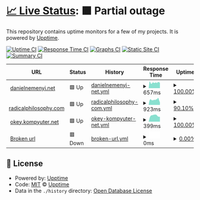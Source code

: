 # [📈 Live Status](https://upptime.github.io/upptime): <!--live status--> **🟧 Partial outage**

This repository contains uptime monitors for a few of my projects. It is powered by [Upptime](https://github.com/upptime/upptime).

[![Uptime CI](https://github.com/danielnemenyi/upptime/workflows/Uptime%20CI/badge.svg)](https://github.com/danielnemenyi/upptime/actions?query=workflow%3A%22Uptime+CI%22)
[![Response Time CI](https://github.com/danielnemenyi/upptime/workflows/Response%20Time%20CI/badge.svg)](https://github.com/danielnemenyi/upptime/actions?query=workflow%3A%22Response+Time+CI%22)
[![Graphs CI](https://github.com/danielnemenyi/upptime/workflows/Graphs%20CI/badge.svg)](https://github.com/danielnemenyi/upptime/actions?query=workflow%3A%22Graphs+CI%22)
[![Static Site CI](https://github.com/danielnemenyi/upptime/workflows/Static%20Site%20CI/badge.svg)](https://github.com/danielnemenyi/upptime/actions?query=workflow%3A%22Static+Site+CI%22)
[![Summary CI](https://github.com/danielnemenyi/upptime/workflows/Summary%20CI/badge.svg)](https://github.com/danielnemenyi/upptime/actions?query=workflow%3A%22Summary+CI%22)

<!--start: status pages-->
<!-- This summary is generated by Upptime (https://github.com/upptime/upptime) -->
<!-- Do not edit this manually, your changes will be overwritten -->
<!-- prettier-ignore -->
| URL | Status | History | Response Time | Uptime |
| --- | ------ | ------- | ------------- | ------ |
| <img alt="" src="https://favicons.githubusercontent.com/danielnemenyi.net" height="13"> [danielnemenyi.net](https://danielnemenyi.net) | 🟩 Up | [danielnemenyi-net.yml](https://github.com/danielnemenyi/upptime/commits/HEAD/history/danielnemenyi-net.yml) | <details><summary><img alt="Response time graph" src="./graphs/danielnemenyi-net/response-time-week.png" height="20"> 657ms</summary><br><a href="https://danielnemenyi.github.io/upptime/history/danielnemenyi-net"><img alt="Response time 657" src="https://img.shields.io/endpoint?url=https%3A%2F%2Fraw.githubusercontent.com%2Fdanielnemenyi%2Fupptime%2FHEAD%2Fapi%2Fdanielnemenyi-net%2Fresponse-time.json"></a><br><a href="https://danielnemenyi.github.io/upptime/history/danielnemenyi-net"><img alt="24-hour response time 641" src="https://img.shields.io/endpoint?url=https%3A%2F%2Fraw.githubusercontent.com%2Fdanielnemenyi%2Fupptime%2FHEAD%2Fapi%2Fdanielnemenyi-net%2Fresponse-time-day.json"></a><br><a href="https://danielnemenyi.github.io/upptime/history/danielnemenyi-net"><img alt="7-day response time 657" src="https://img.shields.io/endpoint?url=https%3A%2F%2Fraw.githubusercontent.com%2Fdanielnemenyi%2Fupptime%2FHEAD%2Fapi%2Fdanielnemenyi-net%2Fresponse-time-week.json"></a><br><a href="https://danielnemenyi.github.io/upptime/history/danielnemenyi-net"><img alt="30-day response time 657" src="https://img.shields.io/endpoint?url=https%3A%2F%2Fraw.githubusercontent.com%2Fdanielnemenyi%2Fupptime%2FHEAD%2Fapi%2Fdanielnemenyi-net%2Fresponse-time-month.json"></a><br><a href="https://danielnemenyi.github.io/upptime/history/danielnemenyi-net"><img alt="1-year response time 657" src="https://img.shields.io/endpoint?url=https%3A%2F%2Fraw.githubusercontent.com%2Fdanielnemenyi%2Fupptime%2FHEAD%2Fapi%2Fdanielnemenyi-net%2Fresponse-time-year.json"></a></details> | <details><summary><a href="https://danielnemenyi.github.io/upptime/history/danielnemenyi-net">100.00%</a></summary><a href="https://danielnemenyi.github.io/upptime/history/danielnemenyi-net"><img alt="All-time uptime 100.00%" src="https://img.shields.io/endpoint?url=https%3A%2F%2Fraw.githubusercontent.com%2Fdanielnemenyi%2Fupptime%2FHEAD%2Fapi%2Fdanielnemenyi-net%2Fuptime.json"></a><br><a href="https://danielnemenyi.github.io/upptime/history/danielnemenyi-net"><img alt="24-hour uptime 100.00%" src="https://img.shields.io/endpoint?url=https%3A%2F%2Fraw.githubusercontent.com%2Fdanielnemenyi%2Fupptime%2FHEAD%2Fapi%2Fdanielnemenyi-net%2Fuptime-day.json"></a><br><a href="https://danielnemenyi.github.io/upptime/history/danielnemenyi-net"><img alt="7-day uptime 100.00%" src="https://img.shields.io/endpoint?url=https%3A%2F%2Fraw.githubusercontent.com%2Fdanielnemenyi%2Fupptime%2FHEAD%2Fapi%2Fdanielnemenyi-net%2Fuptime-week.json"></a><br><a href="https://danielnemenyi.github.io/upptime/history/danielnemenyi-net"><img alt="30-day uptime 100.00%" src="https://img.shields.io/endpoint?url=https%3A%2F%2Fraw.githubusercontent.com%2Fdanielnemenyi%2Fupptime%2FHEAD%2Fapi%2Fdanielnemenyi-net%2Fuptime-month.json"></a><br><a href="https://danielnemenyi.github.io/upptime/history/danielnemenyi-net"><img alt="1-year uptime 100.00%" src="https://img.shields.io/endpoint?url=https%3A%2F%2Fraw.githubusercontent.com%2Fdanielnemenyi%2Fupptime%2FHEAD%2Fapi%2Fdanielnemenyi-net%2Fuptime-year.json"></a></details>
| <img alt="" src="https://favicons.githubusercontent.com/www.radicalphilosophy.com" height="13"> [radicalphilosophy.com](https://www.radicalphilosophy.com) | 🟩 Up | [radicalphilosophy-com.yml](https://github.com/danielnemenyi/upptime/commits/HEAD/history/radicalphilosophy-com.yml) | <details><summary><img alt="Response time graph" src="./graphs/radicalphilosophy-com/response-time-week.png" height="20"> 923ms</summary><br><a href="https://danielnemenyi.github.io/upptime/history/radicalphilosophy-com"><img alt="Response time 923" src="https://img.shields.io/endpoint?url=https%3A%2F%2Fraw.githubusercontent.com%2Fdanielnemenyi%2Fupptime%2FHEAD%2Fapi%2Fradicalphilosophy-com%2Fresponse-time.json"></a><br><a href="https://danielnemenyi.github.io/upptime/history/radicalphilosophy-com"><img alt="24-hour response time 732" src="https://img.shields.io/endpoint?url=https%3A%2F%2Fraw.githubusercontent.com%2Fdanielnemenyi%2Fupptime%2FHEAD%2Fapi%2Fradicalphilosophy-com%2Fresponse-time-day.json"></a><br><a href="https://danielnemenyi.github.io/upptime/history/radicalphilosophy-com"><img alt="7-day response time 923" src="https://img.shields.io/endpoint?url=https%3A%2F%2Fraw.githubusercontent.com%2Fdanielnemenyi%2Fupptime%2FHEAD%2Fapi%2Fradicalphilosophy-com%2Fresponse-time-week.json"></a><br><a href="https://danielnemenyi.github.io/upptime/history/radicalphilosophy-com"><img alt="30-day response time 923" src="https://img.shields.io/endpoint?url=https%3A%2F%2Fraw.githubusercontent.com%2Fdanielnemenyi%2Fupptime%2FHEAD%2Fapi%2Fradicalphilosophy-com%2Fresponse-time-month.json"></a><br><a href="https://danielnemenyi.github.io/upptime/history/radicalphilosophy-com"><img alt="1-year response time 923" src="https://img.shields.io/endpoint?url=https%3A%2F%2Fraw.githubusercontent.com%2Fdanielnemenyi%2Fupptime%2FHEAD%2Fapi%2Fradicalphilosophy-com%2Fresponse-time-year.json"></a></details> | <details><summary><a href="https://danielnemenyi.github.io/upptime/history/radicalphilosophy-com">90.10%</a></summary><a href="https://danielnemenyi.github.io/upptime/history/radicalphilosophy-com"><img alt="All-time uptime 90.10%" src="https://img.shields.io/endpoint?url=https%3A%2F%2Fraw.githubusercontent.com%2Fdanielnemenyi%2Fupptime%2FHEAD%2Fapi%2Fradicalphilosophy-com%2Fuptime.json"></a><br><a href="https://danielnemenyi.github.io/upptime/history/radicalphilosophy-com"><img alt="24-hour uptime 62.81%" src="https://img.shields.io/endpoint?url=https%3A%2F%2Fraw.githubusercontent.com%2Fdanielnemenyi%2Fupptime%2FHEAD%2Fapi%2Fradicalphilosophy-com%2Fuptime-day.json"></a><br><a href="https://danielnemenyi.github.io/upptime/history/radicalphilosophy-com"><img alt="7-day uptime 90.10%" src="https://img.shields.io/endpoint?url=https%3A%2F%2Fraw.githubusercontent.com%2Fdanielnemenyi%2Fupptime%2FHEAD%2Fapi%2Fradicalphilosophy-com%2Fuptime-week.json"></a><br><a href="https://danielnemenyi.github.io/upptime/history/radicalphilosophy-com"><img alt="30-day uptime 90.10%" src="https://img.shields.io/endpoint?url=https%3A%2F%2Fraw.githubusercontent.com%2Fdanielnemenyi%2Fupptime%2FHEAD%2Fapi%2Fradicalphilosophy-com%2Fuptime-month.json"></a><br><a href="https://danielnemenyi.github.io/upptime/history/radicalphilosophy-com"><img alt="1-year uptime 90.10%" src="https://img.shields.io/endpoint?url=https%3A%2F%2Fraw.githubusercontent.com%2Fdanielnemenyi%2Fupptime%2FHEAD%2Fapi%2Fradicalphilosophy-com%2Fuptime-year.json"></a></details>
| <img alt="" src="https://favicons.githubusercontent.com/okey.kompyuter.net" height="13"> [okey.kompyuter.net](https://okey.kompyuter.net) | 🟩 Up | [okey-kompyuter-net.yml](https://github.com/danielnemenyi/upptime/commits/HEAD/history/okey-kompyuter-net.yml) | <details><summary><img alt="Response time graph" src="./graphs/okey-kompyuter-net/response-time-week.png" height="20"> 399ms</summary><br><a href="https://danielnemenyi.github.io/upptime/history/okey-kompyuter-net"><img alt="Response time 399" src="https://img.shields.io/endpoint?url=https%3A%2F%2Fraw.githubusercontent.com%2Fdanielnemenyi%2Fupptime%2FHEAD%2Fapi%2Fokey-kompyuter-net%2Fresponse-time.json"></a><br><a href="https://danielnemenyi.github.io/upptime/history/okey-kompyuter-net"><img alt="24-hour response time 318" src="https://img.shields.io/endpoint?url=https%3A%2F%2Fraw.githubusercontent.com%2Fdanielnemenyi%2Fupptime%2FHEAD%2Fapi%2Fokey-kompyuter-net%2Fresponse-time-day.json"></a><br><a href="https://danielnemenyi.github.io/upptime/history/okey-kompyuter-net"><img alt="7-day response time 399" src="https://img.shields.io/endpoint?url=https%3A%2F%2Fraw.githubusercontent.com%2Fdanielnemenyi%2Fupptime%2FHEAD%2Fapi%2Fokey-kompyuter-net%2Fresponse-time-week.json"></a><br><a href="https://danielnemenyi.github.io/upptime/history/okey-kompyuter-net"><img alt="30-day response time 399" src="https://img.shields.io/endpoint?url=https%3A%2F%2Fraw.githubusercontent.com%2Fdanielnemenyi%2Fupptime%2FHEAD%2Fapi%2Fokey-kompyuter-net%2Fresponse-time-month.json"></a><br><a href="https://danielnemenyi.github.io/upptime/history/okey-kompyuter-net"><img alt="1-year response time 399" src="https://img.shields.io/endpoint?url=https%3A%2F%2Fraw.githubusercontent.com%2Fdanielnemenyi%2Fupptime%2FHEAD%2Fapi%2Fokey-kompyuter-net%2Fresponse-time-year.json"></a></details> | <details><summary><a href="https://danielnemenyi.github.io/upptime/history/okey-kompyuter-net">100.00%</a></summary><a href="https://danielnemenyi.github.io/upptime/history/okey-kompyuter-net"><img alt="All-time uptime 100.00%" src="https://img.shields.io/endpoint?url=https%3A%2F%2Fraw.githubusercontent.com%2Fdanielnemenyi%2Fupptime%2FHEAD%2Fapi%2Fokey-kompyuter-net%2Fuptime.json"></a><br><a href="https://danielnemenyi.github.io/upptime/history/okey-kompyuter-net"><img alt="24-hour uptime 100.00%" src="https://img.shields.io/endpoint?url=https%3A%2F%2Fraw.githubusercontent.com%2Fdanielnemenyi%2Fupptime%2FHEAD%2Fapi%2Fokey-kompyuter-net%2Fuptime-day.json"></a><br><a href="https://danielnemenyi.github.io/upptime/history/okey-kompyuter-net"><img alt="7-day uptime 100.00%" src="https://img.shields.io/endpoint?url=https%3A%2F%2Fraw.githubusercontent.com%2Fdanielnemenyi%2Fupptime%2FHEAD%2Fapi%2Fokey-kompyuter-net%2Fuptime-week.json"></a><br><a href="https://danielnemenyi.github.io/upptime/history/okey-kompyuter-net"><img alt="30-day uptime 100.00%" src="https://img.shields.io/endpoint?url=https%3A%2F%2Fraw.githubusercontent.com%2Fdanielnemenyi%2Fupptime%2FHEAD%2Fapi%2Fokey-kompyuter-net%2Fuptime-month.json"></a><br><a href="https://danielnemenyi.github.io/upptime/history/okey-kompyuter-net"><img alt="1-year uptime 100.00%" src="https://img.shields.io/endpoint?url=https%3A%2F%2Fraw.githubusercontent.com%2Fdanielnemenyi%2Fupptime%2FHEAD%2Fapi%2Fokey-kompyuter-net%2Fuptime-year.json"></a></details>
| <img alt="" src="https://favicons.githubusercontent.com/www.thissitedontwork999.com" height="13"> [Broken url](https://www.thissitedontwork999.com) | 🟥 Down | [broken-url.yml](https://github.com/danielnemenyi/upptime/commits/HEAD/history/broken-url.yml) | <details><summary><img alt="Response time graph" src="./graphs/broken-url/response-time-week.png" height="20"> 0ms</summary><br><a href="https://danielnemenyi.github.io/upptime/history/broken-url"><img alt="Response time 0" src="https://img.shields.io/endpoint?url=https%3A%2F%2Fraw.githubusercontent.com%2Fdanielnemenyi%2Fupptime%2FHEAD%2Fapi%2Fbroken-url%2Fresponse-time.json"></a><br><a href="https://danielnemenyi.github.io/upptime/history/broken-url"><img alt="24-hour response time 0" src="https://img.shields.io/endpoint?url=https%3A%2F%2Fraw.githubusercontent.com%2Fdanielnemenyi%2Fupptime%2FHEAD%2Fapi%2Fbroken-url%2Fresponse-time-day.json"></a><br><a href="https://danielnemenyi.github.io/upptime/history/broken-url"><img alt="7-day response time 0" src="https://img.shields.io/endpoint?url=https%3A%2F%2Fraw.githubusercontent.com%2Fdanielnemenyi%2Fupptime%2FHEAD%2Fapi%2Fbroken-url%2Fresponse-time-week.json"></a><br><a href="https://danielnemenyi.github.io/upptime/history/broken-url"><img alt="30-day response time 0" src="https://img.shields.io/endpoint?url=https%3A%2F%2Fraw.githubusercontent.com%2Fdanielnemenyi%2Fupptime%2FHEAD%2Fapi%2Fbroken-url%2Fresponse-time-month.json"></a><br><a href="https://danielnemenyi.github.io/upptime/history/broken-url"><img alt="1-year response time 0" src="https://img.shields.io/endpoint?url=https%3A%2F%2Fraw.githubusercontent.com%2Fdanielnemenyi%2Fupptime%2FHEAD%2Fapi%2Fbroken-url%2Fresponse-time-year.json"></a></details> | <details><summary><a href="https://danielnemenyi.github.io/upptime/history/broken-url">0.00%</a></summary><a href="https://danielnemenyi.github.io/upptime/history/broken-url"><img alt="All-time uptime 0.00%" src="https://img.shields.io/endpoint?url=https%3A%2F%2Fraw.githubusercontent.com%2Fdanielnemenyi%2Fupptime%2FHEAD%2Fapi%2Fbroken-url%2Fuptime.json"></a><br><a href="https://danielnemenyi.github.io/upptime/history/broken-url"><img alt="24-hour uptime 0.00%" src="https://img.shields.io/endpoint?url=https%3A%2F%2Fraw.githubusercontent.com%2Fdanielnemenyi%2Fupptime%2FHEAD%2Fapi%2Fbroken-url%2Fuptime-day.json"></a><br><a href="https://danielnemenyi.github.io/upptime/history/broken-url"><img alt="7-day uptime 0.00%" src="https://img.shields.io/endpoint?url=https%3A%2F%2Fraw.githubusercontent.com%2Fdanielnemenyi%2Fupptime%2FHEAD%2Fapi%2Fbroken-url%2Fuptime-week.json"></a><br><a href="https://danielnemenyi.github.io/upptime/history/broken-url"><img alt="30-day uptime 0.00%" src="https://img.shields.io/endpoint?url=https%3A%2F%2Fraw.githubusercontent.com%2Fdanielnemenyi%2Fupptime%2FHEAD%2Fapi%2Fbroken-url%2Fuptime-month.json"></a><br><a href="https://danielnemenyi.github.io/upptime/history/broken-url"><img alt="1-year uptime 0.00%" src="https://img.shields.io/endpoint?url=https%3A%2F%2Fraw.githubusercontent.com%2Fdanielnemenyi%2Fupptime%2FHEAD%2Fapi%2Fbroken-url%2Fuptime-year.json"></a></details>

<!--end: status pages-->

## 📄 License

- Powered by: [Upptime](https://github.com/upptime/upptime)
- Code: [MIT](./LICENSE) © [Upptime](https://upptime.js.org)
- Data in the `./history` directory: [Open Database License](https://opendatacommons.org/licenses/odbl/1-0/)
